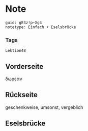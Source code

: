 # Note
```
guid: gE3z!p~Xg4
notetype: Einfach + Eselsbrücke
```

### Tags
```
Lektion48
```

## Vorderseite
δωρεάν

## Rückseite
geschenkweise, umsonst, vergeblich

## Eselsbrücke


